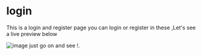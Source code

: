 # login
This is a login and register page 
you can login or register in these ,Let's see a live preview below 

![image](https://user-images.githubusercontent.com/95214966/227729899-a1fbb3d3-09ff-4122-baaf-f0711982ae6d.png)
just go on and see !.
